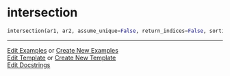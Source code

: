 # <a id="McUtils.Numputils.SetOps.intersection">intersection</a>

```python
intersection(ar1, ar2, assume_unique=False, return_indices=False, sortings=None, union_sorting=None, minimal_dtype=False): 
```
 




___

[Edit Examples](https://github.com/McCoyGroup/McUtils/edit/edit/ci/examples/ci/docs/McUtils/Numputils/SetOps/intersection.md) or 
[Create New Examples](https://github.com/McCoyGroup/McUtils/new/edit/?filename=ci/examples/ci/docs/McUtils/Numputils/SetOps/intersection.md) <br/>
[Edit Template](https://github.com/McCoyGroup/McUtils/edit/edit/ci/docs/ci/docs/McUtils/Numputils/SetOps/intersection.md) or 
[Create New Template](https://github.com/McCoyGroup/McUtils/new/edit/?filename=ci/docs/templates/ci/docs/McUtils/Numputils/SetOps/intersection.md) <br/>
[Edit Docstrings](https://github.com/McCoyGroup/McUtils/edit/edit/McUtils/Numputils/SetOps.py?message=Update%20Docs)
